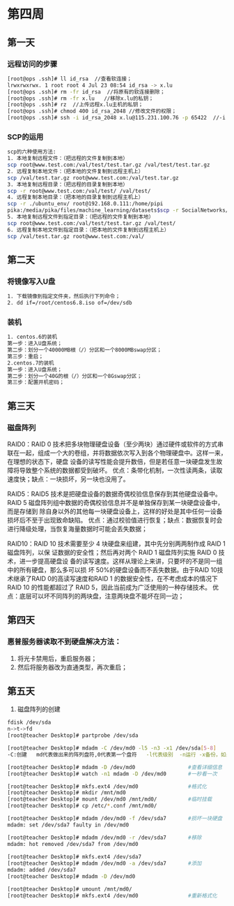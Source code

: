 # 第四周
## 第一天
### 远程访问的步骤
```bash
[root@ops .ssh]# ll id_rsa  //查看软连接；
lrwxrwxrwx. 1 root root 4 Jul 23 08:54 id_rsa -> x.lu
[root@ops .ssh]# rm -fr id_rsa  //将原有的软连接删除；
[root@ops .ssh]# rm -fr x.lu   //移除x.lu的私钥；
[root@ops .ssh]# rz  //上传远程x.lu主机的私钥；
[root@ops .ssh]# chmod 400 id_rsa_2048 //修改文件的权限；
[root@ops .ssh]# ssh -i id_rsa_2048 x.lu@115.231.100.76 -p 65422  //-i identity_file 从-i id_rsa_2048中读取传输时使用的密钥文件，此参数直接传递给ssh，然使用65422端口；
```
### SCP的运用
```bash
scp的六种使用方法:
1. 本地复制远程文件：（把远程的文件复制到本地）
scp root@www.test.com:/val/test/test.tar.gz /val/test/test.tar.gz
2. 远程复制本地文件：（把本地的文件复制到远程主机上）
scp /val/test.tar.gz root@www.test.com:/val/test.tar.gz
3. 本地复制远程目录：（把远程的目录复制到本地）
scp -r root@www.test.com:/val/test/ /val/test/
4. 远程复制本地目录：（把本地的目录复制到远程主机上）
scp -r ./ubuntu_env/ root@192.168.0.111:/home/pipi
pika:/media/pika/files/machine_learning/datasets$scp -r SocialNetworks/ piting@192.168.0.172:/media/data/pipi/datasets
5. 本地复制远程文件到指定目录：（把远程的文件复制到本地）
scp root@www.test.com:/val/test/test.tar.gz /val/test/
6. 远程复制本地文件到指定目录：（把本地的文件复制到远程主机上）
scp /val/test.tar.gz root@www.test.com:/val/
```
## 第二天
### 将镜像写入U盘
```bash
1. 下载镜像到指定文件夹，然后执行下列命令；
2. dd if=/root/centos6.8.iso of=/dev/sdb
```
### 装机
```bash
1. centos.6的装机
第一步：进入U盘系统；
第二步：划分一个40000MB根（/）分区和一个8000MBswap分区；
第三步：重启；
2.centos.7的装机
第一步：进入U盘系统；
第二步：划分一个40G的根（/）分区和一个8Gswap分区；
第三步：配置开机密码；
```
## 第三天
### 磁盘阵列
RAID0：RAID 0 技术把多块物理硬盘设备（至少两块）通过硬件或软件的方式串联在一起，组成一个大的卷组，并将数据依次写入到各个物理硬盘中。这样一来，在理想的状态下，硬盘 设备的读写性能会提升数倍，但是若任意一块硬盘发生故障将导致整个系统的数据都受到破坏。
优点：条带化机制，一次性读两条，读取速度快；缺点：一块损坏，另一块也没用了。

RAID5：RAID5 技术是把硬盘设备的数据奇偶校验信息保存到其他硬盘设备中。 RAID 5 磁盘阵列组中数据的奇偶校验信息并不是单独保存到某一块硬盘设备中，而是存储到 除自身以外的其他每一块硬盘设备上，这样的好处是其中任何一设备损坏后不至于出现致命缺陷。
优点：通过校验值进行恢复；缺点：数据恢复时会进行降级处理，当恢复海量数据时可能会丢失数据；

RAID10：RAID 10 技术需要至少 4 块硬盘来组建，其中先分别两两制作成 RAID 1 磁盘阵列，以保 证数据的安全性；然后再对两个 RAID 1 磁盘阵列实施 RAID 0 技术，进一步提高硬盘设 备的读写速度。这样从理论上来讲，只要坏的不是同一组中的所有硬盘，那么多可以损 坏 50%的硬盘设备而不丢失数据。由于RAID 10技术继承了RAID 0的高读写速度和RAID 1 的数据安全性，在不考虑成本的情况下 RAID 10 的性能都超过了 RAID 5，因此当前成为广泛使用的一种存储技术。
优点：底层可以坏不同阵列的两块盘，注意两块盘不能坏在同一边；

## 第四天
### 惠普服务器读取不到硬盘解决方法：
1. 将光卡禁用后，重启服务器；
2. 然后将服务器改为直通类型，再次重启；

## 第五天
1. 磁盘阵列的创建
```bash
fdisk /dev/sda
n->t->fd
[root@teacher Desktop]# partprobe /dev/sda

[root@teacher Desktop]# mdadm -C /dev/md0 -l5 -n3 -x1 /dev/sda[5-8]     
-C:创建   md代表做出来的阵列盘符,0代表第一个盘符   -l代表级别  -n运行 -x备份，如果没有备份就不写

[root@teacher Desktop]# mdadm -D /dev/md0                 #查看详细信息
[root@teacher Desktop]# watch -n1 mdadm -D /dev/md0       #一秒看一次

[root@teacher Desktop]# mkfs.ext4 /dev/md0                #格式化
[root@teacher Desktop]# mkdir /mnt/md0              
[root@teacher Desktop]# mount /dev/md0 /mnt/md0/          #临时挂载
[root@teacher Desktop]# cp /etc/*.conf /mnt/md0/

[root@teacher Desktop]# mdadm /dev/md0 -f /dev/sda7       #损坏一块硬盘
mdadm: set /dev/sda7 faulty in /dev/md0

[root@teacher Desktop]# mdadm /dev/md0 -r /dev/sda7       #移除
mdadm: hot removed /dev/sda7 from /dev/md0
 
[root@teacher Desktop]# mkfs.ext4 /dev/sda7
[root@teacher Desktop]# mdadm /dev/md0 -a /dev/sda7       #添加
mdadm: added /dev/sda7
[root@teacher Desktop]# mdadm -D /dev/md0

[root@teacher Desktop]# umount /mnt/md0/
[root@teacher Desktop]# mkfs.ext4 /dev/md0                #重新格式化
```